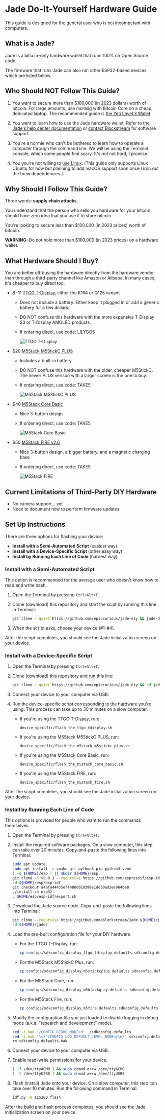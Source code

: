 # Jade Do-It-Yourself Hardware Guide

This guide is designed for the general user who is not incompetant with computers.

## What is a Jade?

Jade is a bitcoin-only hardware wallet that runs 100% on Open Source code.

The firmware that runs Jade can also run other ESP32-based devices, which are listed below.

## Who Should NOT Follow This Guide?

1. You want to secure more than $100,000 (in 2023 dollars) worth of bitcoin. For large amounts, use multisig with Bitcoin Core on a cheap, dedicated laptop. The recommended guide is [the Yeti Level 3 Wallet](https://yeticold.com).

2. You want to learn how to use the Jade hardware wallet. Refer to [the Jade's help center documentation](https://help.blockstream.com/hc/en-us/categories/900000061906-Blockstream-Jade) or [contact Blockstream](https://help.blockstream.com/hc/en-us/requests/new) for software support.

3. You're a normie who can't be bothered to learn how to operate a computer through the command line. We will be using the Terminal console, which some people find scary. It's not not hard, I promise.

4. You you're not willing to [use Linux](https://ubuntu.com/tutorials/install-ubuntu-desktop). (This guide only supports Linux Ubuntu for now but planning to add macOS support soon once I iron out the brew dependencies.)

## Why Should I Follow This Guide?

Three words: **supply chain attacks**.

You understand that the person who sells you hardware for your bitcoin should have zero idea that you use it to store bitcoin.

You're looking to secure less than $100,000 (in 2023 prices) worth of bitcoin.

**WARNING:** Do not hold more than $100,000 (in 2023 prices) on a hardware wallet.

## What Hardware Should I Buy?

You are better off buying the hardware directly from the hardware vendor than through a third-party channel like Amazon or Alibaba. In many cases, it's cheaper to buy direct too.

- $8-$11 [TTGO T-Display](https://www.lilygo.cc/products/lilygo%C2%AE-ttgo-t-display-1-14-inch-lcd-esp32-control-board?variant=42720264683701), either the K164 or Q125 variant
    - Does not include a battery. Either keep it plugged in or add a generic battery for a few dollars.
    - DO NOT confuse this hardware with the more expensive T-Display S3 or T-Display AMOLED products.
    - If ordering direct, use code: LILYGO5

        ![TTGO T-Display](img/TTGO-T-Display.jpg)

- $20 [M5Stack M5StickC PLUS](https://shop.m5stack.com/products/m5stickc-plus-esp32-pico-mini-iot-development-kit)
    - Includes a built-in battery
    - DO NOT confuse this hardware with the older, cheaper M5StickC. The newer PLUS verison with a larger screen is the one to buy.
    - If ordering direct, use code: TAKE5

        ![M5Stack M5StickC PLUS](img/M5Stack-M5StickC-PLUS.jpg)

- $40 [M5Stack Core Basic](https://shop.m5stack.com/products/esp32-basic-core-iot-development-kit-v2-6)
    - Nice 3-button design
    - If ordering direct, use code: TAKE5

        ![M5Stack Core Basic](img/M5Stack-Core-Basic.jpg)

- $50 [M5Stack FIRE v2.6](https://shop.m5stack.com/products/m5stack-fire-iot-development-kit-psram-v2-6)
    - Nice 3-button design, a bigger battery, and a magnetic charging base
    - If ordering direct, use code: TAKE5

        ![M5Stack FIRE](img/M5Stack-FIRE.jpg)

## Current Limitations of Third-Party DIY Hardware

- No camera support... yet
- Need to document how to perform firmware updates

## Set Up Instructions

There are three options for flashing your device:
- **Install with a Semi-Automated Script** (easiest way)
- **Install with a Device-Specific Script** (other easy way)
- **Install by Running Each Line of Code** (hardest way)

### Install with a Semi-Automated Script

This option is recommended for the average user who doesn't know how to read and write bash.

1. Open the Terminal by pressing `Ctrl+Alt+T`.

2. Clone (download) this repository and start the scipt by running this line in Terminal:
    ```bash
    git clone --quiet https://github.com/epiccurious/jade-diy && jade-diy/flash_your_device.sh
    ```

3. When the script asks, choose your device (#1-#4).

After the script completes, you should see the Jade initialization screen on your device.

### Install with a Device-Specific Script

1. Open the Terminal by pressing `Ctrl+Alt+T`.

2. Clone (download) this repository and run this line:
    ```bash
    git clone --quiet https://github.com/epiccurious/jade-diy && cd jade-diy/
    ```

3. Connect your device to your computer via USB.

4. Run the device-specific script corresponding to the hardware you're using. This process can take up to 30 minutes on a slow computer.
    - If you're using the TTGO T-Dispay, run:
        ```
        device_specific/flash_the_ttgo_tdisplay.sh
        ```
    - If you're using the M5Stack M5StickC PLUS, run:
        ```
        device_specific/flash_the_m5stack_m5stickc_plus.sh
        ```
    - If you're using the M5Stack Core Basic, run:
        ```
        device_specific/flash_the_m5stack_core_basic.sh
        ```
    - If you're using the M5Stack FIRE, run:
        ```
        device_specific/flash_the_m5stack_fire.sh
        ```

After the script completes, you should see the Jade initialization screen on your device.

### Install by Running Each Line of Code

This options is provided for people who want to run the commands themselves.

1. Open the Terminal by pressing `Ctrl+Alt+T`.

2. Install the required software packages. On a slow computer, this step can take over 20 minutes. Copy-and-paste the following lines into Terminal:
    ```bash
    sudo apt update
    sudo apt install -y cmake git python3-pip python3-venv
    [ -d ${HOME}/esp ] || mkdir ${HOME}/esp
    git clone -b v5.0.1 --recursive https://github.com/espressif/esp-idf.git ${HOME}/esp/esp-idf/
    cd ${HOME}/esp/esp-idf
    git checkout a4afa44435ef4488d018399e1de50ad2ee964be8
    ./install.sh esp32
    . $HOME/esp/esp-idf/export.sh
    ```
  
3. Download the Jade source code. Copy-and-paste the following lines into Terminal:
    ```bash
    git clone --recursive https://github.com/blockstream/jade ${HOME}/jade/
    cd ${HOME}/jade/
    ```
  
4. Load the pre-built configuration file for your DIY hardware.
    - For the TTGO T-Display, run:
        ```bash
        cp configs/sdkconfig_display_ttgo_tdisplay.defaults sdkconfig.defaults
        ```
    - For the M5Stack M5StickC Plus, run:
        ```bash
        cp configs/sdkconfig_display_m5stickcplus.defaults sdkconfig.defaults
        ```
    - For the M5Stack Core, run:
        ```bash
        cp configs/sdkconfig_display_m5blackgray.defaults sdkconfig.defaults
        ```
    - For the M5Stack Fire, run:
        ```bash
        cp configs/sdkconfig_display_m5fire.defaults sdkconfig.defaults
        ```

5. Modify the configuration file you just loaded to disable logging in debug mode (a.k.a. "research and development" mode).
    ```bash
    sed -i.bak '/CONFIG_DEBUG_MODE/d' ./sdkconfig.defaults
    sed -i.bak '1s/^/CONFIG_LOG_DEFUALT_LEVEL_NONE=y\n/' sdkconfig.defaults
    rm sdkconfig.defaults.bak
    ```
  
6. Connect your device to your computer via USB.

7. Enable read-write permissions for your device.
    ```bash
    [ -f /dev/ttyACM0 ] && sudo chmod o+rw /dev/ttyACM0
    [ -f /dev/ttyUSB0 ] && sudo chmod a+rw /dev/ttyUSB0
    ```

8. Flash (install) Jade onto your device. On a slow computer, this step can take over 10 minutes. Run the following command in Terminal:
    ```bash
    idf.py -b 115200 flash
    ```

After the build and flash process completes, you should see the Jade initialization screen on your device.
